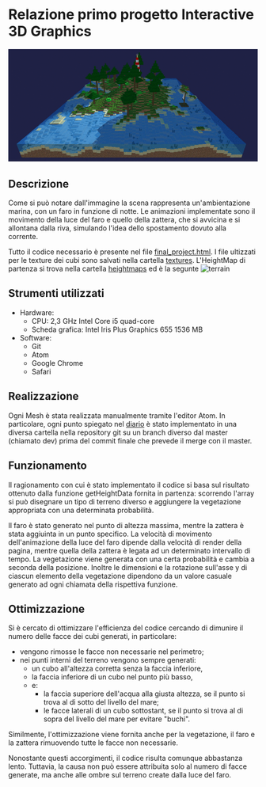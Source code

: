 # Relazione primo progetto Interactive 3D Graphics

![final](screenshots/final.gif)

## Descrizione
Come si può notare dall'immagine la scena rappresenta un'ambientazione marina, con un faro in funzione di notte. Le animazioni implementate sono il movimento della luce del faro e quello della zattera, che si avvicina e si allontana dalla riva, simulando l'idea dello spostamento dovuto alla corrente.

Tutto il codice necessario è presente nel file [final_project.html](final_project.html).
I file ultizzati per le texture dei cubi sono salvati nella cartella [textures](textures).
L'HeightMap di partenza si trova nella cartella [heightmaps](heightmaps) ed è la segunte
![terrain](heightmaps/terrain.png)



## Strumenti utilizzati
- Hardware:
  - CPU: 2,3 GHz Intel Core i5 quad-core
  - Scheda grafica: Intel Iris Plus Graphics 655 1536 MB
- Software:
  - Git
  - Atom
  - Google Chrome
  - Safari


## Realizzazione
Ogni Mesh è stata realizzata manualmente tramite l'editor Atom. In particolare, ogni punto spiegato nel [diario](journal.md) è stato implementato in una diversa cartella nella repository git su un branch diverso dal master (chiamato dev) prima del commit finale che prevede il merge con il master.


## Funzionamento
Il ragionamento con cui è stato implementato il codice si basa sul risultato ottenuto dalla funzione getHeightData fornita in partenza: scorrendo l'array si può disegnare un tipo di terreno diverso e aggiungere la vegetazione appropriata con una determinata probabilità.

Il faro è stato generato nel punto di altezza massima, mentre la zattera è stata aggiuinta in un punto specifico.
La velocità di movimento dell'animazione della luce del faro dipende dalla velocità di render della pagina, mentre quella della zattera è legata ad un determinato intervallo di tempo.
La vegetazione viene generata con una certa probabilità e cambia a seconda della posizione. Inoltre le dimensioni e la rotazione sull'asse y di ciascun elemento della vegetazione dipendono da un valore casuale generato ad ogni chiamata della rispettiva funzione.


## Ottimizzazione
Si è cercato di ottimizzare l'efficienza del codice cercando di dimunire il numero delle facce dei cubi generati, in particolare:
- vengono rimosse le facce non necessarie nel perimetro;
- nei punti interni del terreno vengono sempre generati:
  - un cubo all'altezza corretta senza la faccia inferiore,
  - la faccia inferiore di un cubo nel punto più basso,
  - e:
    - la faccia superiore dell'acqua alla giusta altezza, se il punto si trova al di sotto del livello del mare;
    - le facce laterali di un cubo sottostant, se il punto si trova al di sopra del livello del mare per evitare "buchi".

Similmente, l'ottimizzazione viene fornita anche per la vegetazione, il faro e la zattera rimuovendo tutte le facce non necessarie.

Nonostante questi accorgimenti, il codice risulta comunque abbastanza lento. Tuttavia, la causa non può essere attribuita solo al numero di facce generate, ma anche alle ombre sul terreno create dalla luce del faro.
